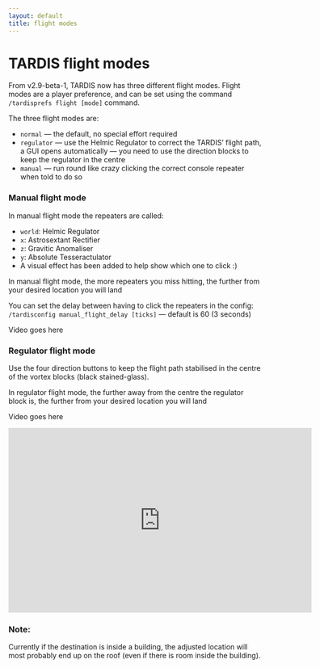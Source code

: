 ```yaml
---
layout: default
title: flight modes
---
```


# TARDIS flight modes

From v2.9-beta-1, TARDIS now has three different flight modes. Flight modes are a player preference, and can be set using the command `/tardisprefs flight [mode]` command.

The three flight modes are:

- `normal` — the default, no special effort required
- `regulator` — use the Helmic Regulator to correct the TARDIS’ flight path, a GUI opens automatically — you need to use the direction blocks to keep the regulator in the centre
- `manual` — run round like crazy clicking the correct console repeater when told to do so

### Manual flight mode

In manual flight mode the repeaters are called:

- `world`: Helmic Regulator
- `x`: Astrosextant Rectifier
- `z`: Gravitic Anomaliser
- `y`: Absolute Tesseractulator
- A visual effect has been added to help show which one to click :)

In manual flight mode, the more repeaters you miss hitting, the further from your desired location you will land

You can set the delay between having to click the repeaters in the config: `/tardisconfig manual_flight_delay [ticks]` — default is 60 (3 seconds)

Video goes here

<!--<iframe src="https://player.vimeo.com/video/57807692" width="600" height="366" frameborder="0" webkitallowfullscreen mozallowfullscreen allowfullscreen></iframe>-->

### Regulator flight mode

Use the four direction buttons to keep the flight path stabilised in the centre of the vortex blocks (black stained-glass).

In regulator flight mode, the further away from the centre the regulator block is, the further from your desired location you will land

Video goes here

<iframe src="https://player.vimeo.com/video/90391961" width="600" height="366" frameborder="0" webkitallowfullscreen mozallowfullscreen allowfullscreen></iframe>

### Note:

Currently if the destination is inside a building, the adjusted location will most probably end up on the roof (even if there is room inside the building).

